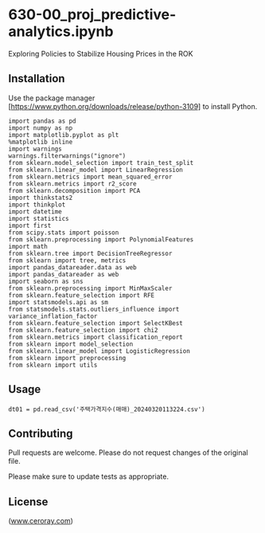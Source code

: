 # 630-00_proj_predictive-analytics.ipynb

Exploring Policies to Stabilize Housing Prices in the ROK

## Installation

Use the package manager [https://www.python.org/downloads/release/python-3109] to install Python.

```
import pandas as pd
import numpy as np
import matplotlib.pyplot as plt
%matplotlib inline
import warnings
warnings.filterwarnings("ignore")
from sklearn.model_selection import train_test_split
from sklearn.linear_model import LinearRegression
from sklearn.metrics import mean_squared_error
from sklearn.metrics import r2_score
from sklearn.decomposition import PCA
import thinkstats2
import thinkplot
import datetime
import statistics
import first
from scipy.stats import poisson
from sklearn.preprocessing import PolynomialFeatures
import math
from sklearn.tree import DecisionTreeRegressor
from sklearn import tree, metrics
import pandas_datareader.data as web
import pandas_datareader as web
import seaborn as sns
from sklearn.preprocessing import MinMaxScaler
from sklearn.feature_selection import RFE
import statsmodels.api as sm
from statsmodels.stats.outliers_influence import variance_inflation_factor
from sklearn.feature_selection import SelectKBest
from sklearn.feature_selection import chi2
from sklearn.metrics import classification_report
from sklearn import model_selection
from sklearn.linear_model import LogisticRegression
from sklearn import preprocessing
from sklearn import utils
```

## Usage

```
dt01 = pd.read_csv('주택가격지수(매매)_20240320113224.csv')
```

## Contributing

Pull requests are welcome. Please do not request changes of the original file.

Please make sure to update tests as appropriate.

## License

(www.ceroray.com)
